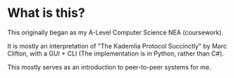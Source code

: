 # What is this?
This originally began as my A-Level Computer Science NEA (coursework).

It is mostly an interpretation of "The Kademlia Protocol Succinctly" by Marc Clifton, with a GUI + CLI
(The implementation is in Python, rather than C#).

This mostly serves as an introduction to peer-to-peer systems for me. 
